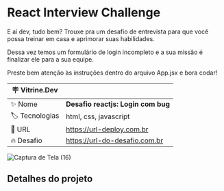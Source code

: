 # React Interview Challenge 

E aí dev, tudo bem? Trouxe pra um desafio de entrevista para que você possa treinar em casa e aprimorar suas habilidades.

Dessa vez temos um formulário de login incompleto e a sua missão é finalizar ele para a sua equipe.

Preste bem atenção às instruções dentro do arquivo App.jsx e bora codar!

| :placard: Vitrine.Dev |     |
| -------------  | --- |
| :sparkles: Nome        | **Desafio reactjs: Login com bug**
| :label: Tecnologias | html, css, javascript
| :rocket: URL         | https://url-deploy.com.br
| :fire: Desafio     | https://url-do-desafio.com.br

<!-- Inserir imagem com a #vitrinedev ao final do link -->
<!-- ![](https://via.placeholder.com/1200x500.png?text=imagem+lindona+do+meu+projeto#vitrinedev) -->
![Captura de Tela (16)](https://user-images.githubusercontent.com/23459929/213931383-922fb84a-bcac-4685-b6e2-c895441ae566.png#vitrinedev)


## Detalhes do projeto
